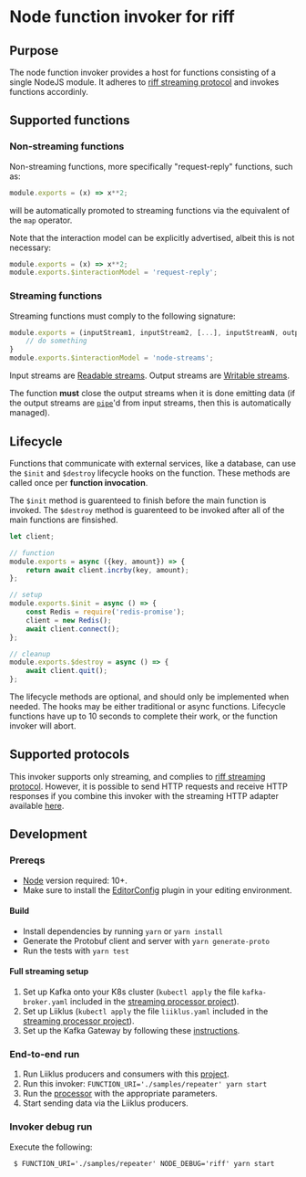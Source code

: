# Node function invoker for riff

## Purpose

The node function invoker provides a host for functions consisting of a single NodeJS module.
It adheres to [riff streaming protocol](https://github.com/projectriff/streaming-processor) 
and invokes functions accordinly.

## Supported functions

### Non-streaming functions

Non-streaming functions, more specifically "request-reply" functions, such as:
```js
module.exports = (x) => x**2;
```
will be automatically promoted to streaming functions via the equivalent of the `map` operator.

Note that the interaction model can be explicitly advertised, albeit this is not necessary:
```js
module.exports = (x) => x**2;
module.exports.$interactionModel = 'request-reply';
```

### Streaming functions

Streaming functions must comply to the following signature:
```js
module.exports = (inputStream1, inputStream2, [...], inputStreamN, outputStream1, [...], outputStreamM) {
    // do something
}
module.exports.$interactionModel = 'node-streams';
```

Input streams are [Readable streams](https://nodejs.org/api/stream.html#stream_readable_streams).
Output streams are [Writable streams](https://nodejs.org/api/stream.html#stream_class_stream_readable).

The function **must** close the output streams when it is done emitting data 
(if the output streams are [`pipe`](https://nodejs.org/api/stream.html#stream_readable_pipe_destination_options)'d from input streams, then this is automatically managed).

## Lifecycle

Functions that communicate with external services, like a database, can use the `$init` and `$destroy` lifecycle hooks on the function.
These methods are called once per **function invocation**.

The `$init` method is guarenteed to finish before the main function is invoked.
The `$destroy` method is guarenteed to be invoked after all of the main functions are finsished.

```js
let client;

// function
module.exports = async ({key, amount}) => {
    return await client.incrby(key, amount);
};

// setup
module.exports.$init = async () => {
    const Redis = require('redis-promise');
    client = new Redis();
    await client.connect();
};

// cleanup
module.exports.$destroy = async () => {
    await client.quit();
};
```

The lifecycle methods are optional, and should only be implemented when needed.
The hooks may be either traditional or async functions.
Lifecycle functions have up to 10 seconds to complete their work, or the function invoker will abort.

## Supported protocols

This invoker supports only streaming, and complies to [riff streaming protocol](https://github.com/projectriff/streaming-processor).
However, it is possible to send HTTP requests and receive HTTP responses if you combine this invoker with the streaming HTTP adapter available [here](https://github.com/projectriff/streaming-http-adapter).

## Development

### Prereqs

 - [Node](https://nodejs.org/en/download/) version required: 10+.
 - Make sure to install the [EditorConfig](https://editorconfig.org/) plugin in your editing environment.
 
#### Build

 - Install dependencies by running `yarn` or `yarn install`
 - Generate the Protobuf client and server with `yarn generate-proto`
 - Run the tests with `yarn test`

#### Full streaming setup

1. Set up Kafka onto your K8s cluster (`kubectl apply` the file `kafka-broker.yaml` included in the [streaming processor project](https://github.com/projectriff/streaming-processor)).
1. Set up Liiklus (`kubectl apply` the file `liiklus.yaml` included in the [streaming processor project](https://github.com/projectriff/streaming-processor)).
1. Set up the Kafka Gateway by following these [instructions](https://github.com/projectriff/kafka-gateway).

### End-to-end run

1. Run Liiklus producers and consumers with this [project](https://github.com/projectriff-samples/liiklus-client).
1. Run this invoker: `FUNCTION_URI='./samples/repeater' yarn start`
1. Run the [processor](https://github.com/projectriff/streaming-processor) with the appropriate parameters.
1. Start sending data via the Liiklus producers.

### Invoker debug run

Execute the following:

```shell script
 $ FUNCTION_URI='./samples/repeater' NODE_DEBUG='riff' yarn start
```

